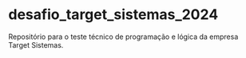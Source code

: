 # desafio_target_sistemas_2024
Repositório para o teste técnico de programação e lógica da empresa Target Sistemas.
